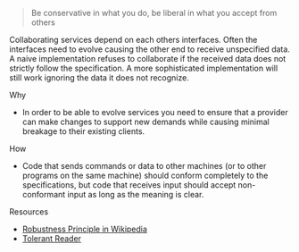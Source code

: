 > Be conservative in what you do, be liberal in what you accept from others

Collaborating services depend on each others interfaces. Often the interfaces need to evolve causing the other end to receive unspecified data. A naive implementation refuses to collaborate if the received data does not strictly follow the specification. A more sophisticated implementation will still work ignoring the data it does not recognize.

Why

-   In order to be able to evolve services you need to ensure that a provider can make changes to support new demands while causing minimal breakage to their existing clients.

How

-   Code that sends commands or data to other machines (or to other programs on the same machine) should conform completely to the specifications, but code that receives input should accept non-conformant input as long as the meaning is clear.

Resources

-   [Robustness Principle in Wikipedia](https://en.wikipedia.org/wiki/Robustness_principle)
-   [Tolerant Reader](https://martinfowler.com/bliki/TolerantReader.html)